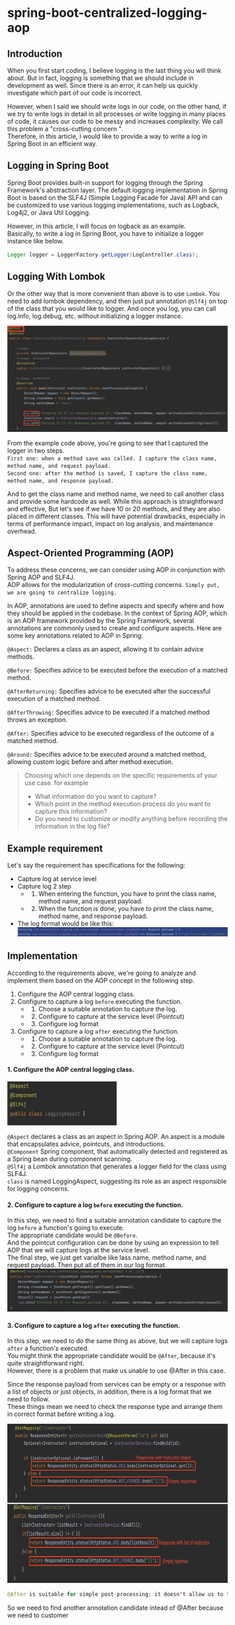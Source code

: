 # spring-boot-centralized-logging-aop
## Introduction
When you first start coding, I believe logging is the last thing you will think about. But in fact, logging is something that we should include in development as well. Since there is an error, it can help us quickly investigate which part of our code is incorrect.

However, when I said we should write logs in our code, on the other hand, if we try to write logs in detail in all processes or write logging in many places of code, it causes our code to be messy and increases complexity. We call this problem a "cross-cutting concern ".\
Therefore, in this article, I would like to provide a way to write a log in Spring Boot in an efficient way.

## Logging in Spring Boot
Spring Boot provides built-in support for logging through the Spring Framework's abstraction layer. The default logging implementation in Spring Boot is based on the SLF4J (Simple Logging Facade for Java) API and can be customized to use various logging implementations, such as Logback, Log4j2, or Java Util Logging.

However, in this article, I will focus on logback as an example.\
Basically, to write a log in Spring Boot, you have to initialize a logger instance like below.
```java
Logger logger = LoggerFactory.getLogger(LogController.class);
```
## Logging With Lombok
Or the other way that is more convenient than above is to use `Lombok`. You need to add lombok dependency, and then just put annotation `@Slf4j` on top of the class that you would like to logger. And once you log, you can call log.info, log.debug, etc. without initializing a logger instance.

![enter image description here](images/logger-lombok.png)

From the example code above, you're going to see that I captured the logger in two steps.\
`First one: when a method save was called. I capture the class name, method name, and request payload.`\
`Second one: after the method is saved, I capture the class name, method name, and response payload.`

And to get the class name and method name, we need to call another class and provide some hardcode as well. While this approach is straightforward and effective, But let's see if we have 10 or 20 methods, and they are also placed in different classes. This will have potential drawbacks, especially in terms of performance impact, impact on log analysis, and maintenance overhead.

## Aspect-Oriented Programming (AOP)
To address these concerns, we can consider using AOP in conjunction with Spring AOP and SLF4J.\
AOP allows for the modularization of cross-cutting concerns. `Simply put, we are going to centralize logging.`

In AOP, annotations are used to define aspects and specify where and how they should be applied in the codebase. In the context of Spring AOP, which is an AOP framework provided by the Spring Framework, several annotations are commonly used to create and configure aspects. Here are some key annotations related to AOP in Spring:

`@Aspect:` Declares a class as an aspect, allowing it to contain advice methods.

`@Before:` Specifies advice to be executed before the execution of a matched method.

`@AfterReturning:` Specifies advice to be executed after the successful execution of a matched method.

`@AfterThrowing:` Specifies advice to be executed if a matched method throws an exception.

`@After:` Specifies advice to be executed regardless of the outcome of a matched method.

`@Around:` Specifies advice to be executed around a matched method, allowing custom logic before and after method execution.

> Choosing which one depends on the specific requirements of your use case. for example
> * What information do you want to capture?
> * Which point in the method execution process do you want to capture this information?
> * Do you need to customize or modify anything before recording the information in the log file?

## Example requirement
Let's say the requirement has specifications for the following:
* Capture log at service level
* Capture log 2 step
   * 1. When entering the function, you have to print the class name, method name, and request payload.
   * 2. When the function is done, you have to print the class name, method name, and response payload.
* The log format would be like this:
   ![enter image description here](images/example-log-format.png)

## Implementation
According to the requirements above, we're going to analyze and implement them based on the AOP concept in the following step.
1. Configure the AOP central logging class.
2. Configure to capture a log `before` executing the function.
   * 1. Choose a suitable annotation to capture the log.
   * 2. Configure to capture at the service level (Pointcut)
   * 3. Configure log format
3. Configure to capture a log `after` executing the function.
   * 1. Choose a suitable annotation to capture the log. 
   * 2. Configure to capture at the service level (Pointcut)
   * 3. Configure log format

#### 1. Configure the AOP central logging class.
<img src="images/aop-configure-annotation.png" alt="image description" width="250" height="100">

`@Aspect`  declares a class as an aspect in Spring AOP. An aspect is a module that encapsulates advice, pointcuts, and introductions.\
`@Component` Spring component, that automatically detected and registered as a Spring bean during component scanning.\
`@Slf4j` a Lombok annotation that generates a logger field for the class using SLF4J.\
`class` is named LoggingAspect, suggesting its role as an aspect responsible for logging concerns.

#### 2. Configure to capture a log `before` executing the function.
In this step, we need to find a suitable annotation candidate to capture the log `before` a function's going to execute.\
The appropriate candidate would be `@Before`. \
And the pointcut configuration can be done by using an expression to tell AOP that we will capture logs at the service level.\
The final step, we just get varialbe like lass name, method name, and request payload. Then put all of them in our log format.
<img src="images/example-entry-log.png" alt="image description">

#### 3. Configure to capture a log `after` executing the function.
In this step, we need to do the same thing as above, but we will capture logs `after` a function's executed.\
You might think the appropriate candidate would be `@After`, because it's quite straightforward right.\
However, there is a problem that make us unable to use @After in this case.

Since the response payload from services can be empty or a response with a list of objects or just objects, in addition, there is a log format that we need to follow.\
These things mean we need to check the response type and arrange them in correct format before writing a log.

<img src="images/get-instructor-id.png"  alt="image description" width="600" height="180">
<img src="images/get-list-instructors.png"  alt="image description" width="600" height="180">

```java
@After is suitable for simple post-processing; it doesn't allow us to transform or check anything with the response payload.
```
So we need to find another annotation candidate intead of @After because we need to customer
